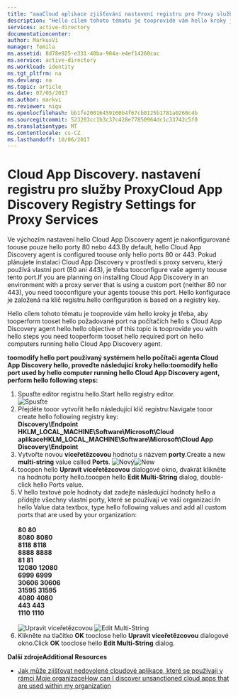 ```yaml
---
title: "aaaCloud aplikace zjišťování nastavení registru pro Proxy služby | Microsoft Docs"
description: "Hello cílem tohoto tématu je tooprovide vám hello kroky je třeba, aby tooperform tooset hello požadované port na počítačích hello s Cloud App Discovery agent hello."
services: active-directory
documentationcenter: 
author: MarkusVi
manager: femila
ms.assetid: 8d78e925-e331-40ba-904a-e4ef14260cac
ms.service: active-directory
ms.workload: identity
ms.tgt_pltfrm: na
ms.devlang: na
ms.topic: article
ms.date: 07/05/2017
ms.author: markvi
ms.reviewer: nigu
ms.openlocfilehash: bb1fe20016459160b4f67cb0125b1781a0260c4b
ms.sourcegitcommit: 523283cc1b3c37c428e77850964dc1c33742c5f0
ms.translationtype: MT
ms.contentlocale: cs-CZ
ms.lasthandoff: 10/06/2017
---
```

# <a name="cloud-app-discovery-registry-settings-for-proxy-services"></a><span data-ttu-id="f36f2-103">Cloud App Discovery. nastavení registru pro služby Proxy</span><span class="sxs-lookup"><span data-stu-id="f36f2-103">Cloud App Discovery Registry Settings for Proxy Services</span></span>
<span data-ttu-id="f36f2-104">Ve výchozím nastavení hello Cloud App Discovery agent je nakonfigurované toouse pouze hello porty 80 nebo 443.</span><span class="sxs-lookup"><span data-stu-id="f36f2-104">By default, hello Cloud App Discovery agent is configured toouse only hello ports 80 or 443.</span></span> <span data-ttu-id="f36f2-105">Pokud plánujete instalaci Cloud App Discovery v prostředí s proxy serveru, který používá vlastní port (80 ani 443), je třeba tooconfigure vaše agenty toouse tento port.</span><span class="sxs-lookup"><span data-stu-id="f36f2-105">If you are planning on installing Cloud App Discovery in an environment with a proxy server that is using a custom port (neither 80 nor 443), you need tooconfigure your agents toouse this port.</span></span> <span data-ttu-id="f36f2-106">Hello konfigurace je založená na klíč registru.</span><span class="sxs-lookup"><span data-stu-id="f36f2-106">hello configuration is based on a registry key.</span></span>

<span data-ttu-id="f36f2-107">Hello cílem tohoto tématu je tooprovide vám hello kroky je třeba, aby tooperform tooset hello požadované port na počítačích hello s Cloud App Discovery agent hello.</span><span class="sxs-lookup"><span data-stu-id="f36f2-107">hello objective of this topic is tooprovide you with hello steps you need tooperform tooset hello required port on hello computers running hello Cloud App Discovery agent.</span></span>

<span data-ttu-id="f36f2-108">**toomodify hello port používaný systémem hello počítači agenta Cloud App Discovery hello, proveďte následující kroky hello:**</span><span class="sxs-lookup"><span data-stu-id="f36f2-108">**toomodify hello port used by hello computer running hello Cloud App Discovery agent, perform hello following steps:**</span></span>

1. <span data-ttu-id="f36f2-109">Spusťte editor registru hello.</span><span class="sxs-lookup"><span data-stu-id="f36f2-109">Start hello registry editor.</span></span> <br> ![Spusťte](./media/active-directory-cloudappdiscovery-registry-settings-for-proxy-services/proxy01.png)
2. <span data-ttu-id="f36f2-111">Přejděte tooor vytvořit hello následující klíč registru:</span><span class="sxs-lookup"><span data-stu-id="f36f2-111">Navigate tooor create hello following registry key:</span></span> <br> <span data-ttu-id="f36f2-112">**Discovery\Endpoint HKLM_LOCAL_MACHINE\Software\Microsoft\Cloud aplikace**</span><span class="sxs-lookup"><span data-stu-id="f36f2-112">**HKLM_LOCAL_MACHINE\Software\Microsoft\Cloud App Discovery\Endpoint**</span></span> 
3. <span data-ttu-id="f36f2-113">Vytvořte novou **víceřetězcovou** hodnotu s názvem **porty**.</span><span class="sxs-lookup"><span data-stu-id="f36f2-113">Create a new **multi-string** value called **Ports**.</span></span> <span data-ttu-id="f36f2-114">![Nový](./media/active-directory-cloudappdiscovery-registry-settings-for-proxy-services/proxy02.png)</span><span class="sxs-lookup"><span data-stu-id="f36f2-114">![New](./media/active-directory-cloudappdiscovery-registry-settings-for-proxy-services/proxy02.png)</span></span>
4. <span data-ttu-id="f36f2-115">tooopen hello **Upravit víceřetězcovou** dialogové okno, dvakrát klikněte na hodnotu porty hello.</span><span class="sxs-lookup"><span data-stu-id="f36f2-115">tooopen hello **Edit Multi-String** dialog, double-click hello Ports value.</span></span>
5. <span data-ttu-id="f36f2-116">V hello textové pole hodnoty dat zadejte následující hodnoty hello a přidejte všechny vlastní porty, které se používají ve vaší organizaci:</span><span class="sxs-lookup"><span data-stu-id="f36f2-116">In hello Value data textbox, type hello following values and add all custom ports that are used by your organization:</span></span> <br><br><span data-ttu-id="f36f2-117">
   **80**</span><span class="sxs-lookup"><span data-stu-id="f36f2-117">
   **80**</span></span> <br><span data-ttu-id="f36f2-118">
   **8080**</span><span class="sxs-lookup"><span data-stu-id="f36f2-118">
   **8080**</span></span> <br><span data-ttu-id="f36f2-119">
   **8118**</span><span class="sxs-lookup"><span data-stu-id="f36f2-119">
   **8118**</span></span> <br><span data-ttu-id="f36f2-120">
   **8888**</span><span class="sxs-lookup"><span data-stu-id="f36f2-120">
   **8888**</span></span> <br><span data-ttu-id="f36f2-121">
   **81**</span><span class="sxs-lookup"><span data-stu-id="f36f2-121">
   **81**</span></span> <br><span data-ttu-id="f36f2-122">
   **12080**</span><span class="sxs-lookup"><span data-stu-id="f36f2-122">
   **12080**</span></span> <br><span data-ttu-id="f36f2-123">
   **6999**</span><span class="sxs-lookup"><span data-stu-id="f36f2-123">
**6999**</span></span> <br><span data-ttu-id="f36f2-124">
**30606**</span><span class="sxs-lookup"><span data-stu-id="f36f2-124">
**30606**</span></span> <br><span data-ttu-id="f36f2-125">
**31595**</span><span class="sxs-lookup"><span data-stu-id="f36f2-125">
**31595**</span></span> <br><span data-ttu-id="f36f2-126">
**4080**</span><span class="sxs-lookup"><span data-stu-id="f36f2-126">
**4080**</span></span> <br><span data-ttu-id="f36f2-127">
**443**</span><span class="sxs-lookup"><span data-stu-id="f36f2-127">
**443**</span></span> <br><span data-ttu-id="f36f2-128">
**1110**</span><span class="sxs-lookup"><span data-stu-id="f36f2-128">
**1110**</span></span> <br><br><span data-ttu-id="f36f2-129">
![Upravit víceřetězcovou](./media/active-directory-cloudappdiscovery-registry-settings-for-proxy-services/proxy03.png)</span><span class="sxs-lookup"><span data-stu-id="f36f2-129">
![Edit Multi-String](./media/active-directory-cloudappdiscovery-registry-settings-for-proxy-services/proxy03.png)</span></span>
6. <span data-ttu-id="f36f2-130">Klikněte na tlačítko **OK** tooclose hello **Upravit víceřetězcovou** dialogové okno.</span><span class="sxs-lookup"><span data-stu-id="f36f2-130">Click **OK** tooclose hello **Edit Multi-String** dialog.</span></span>

<span data-ttu-id="f36f2-131">**Další zdroje**</span><span class="sxs-lookup"><span data-stu-id="f36f2-131">**Additional Resources**</span></span>

* [<span data-ttu-id="f36f2-132">Jak může zjišťovat nedovolené cloudové aplikace, které se používají v rámci Moje organizace</span><span class="sxs-lookup"><span data-stu-id="f36f2-132">How can I discover unsanctioned cloud apps that are used within my organization</span></span>](active-directory-cloudappdiscovery-whatis.md) 

